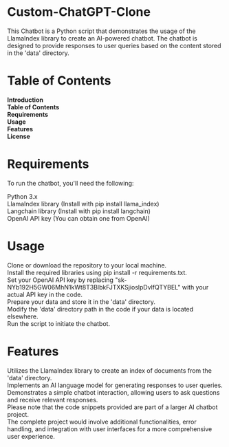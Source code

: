 # Custom-ChatGPT-Clone

This Chatbot is a Python script that demonstrates the usage of the LlamaIndex library to create an AI-powered chatbot. The chatbot is designed to provide responses to user queries based on the content stored in the 'data' directory.

# Table of Contents
**Introduction**  
**Table of Contents**  
**Requirements**  
**Usage**  
**Features**  
**License**  

# Requirements  

To run the chatbot, you'll need the following:

Python 3.x  
LlamaIndex library (Install with pip install llama_index)  
Langchain library (Install with pip install langchain)  
OpenAI API key (You can obtain one from OpenAI)  

# Usage

Clone or download the repository to your local machine.  
Install the required libraries using pip install -r requirements.txt.  
Set your OpenAI API key by replacing "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" with your actual API key in the code.  
Prepare your data and store it in the 'data' directory.  
Modify the 'data' directory path in the code if your data is located elsewhere.  
Run the script to initiate the chatbot.  

# Features
Utilizes the LlamaIndex library to create an index of documents from the 'data' directory.  
Implements an AI language model for generating responses to user queries.  
Demonstrates a simple chatbot interaction, allowing users to ask questions and receive relevant responses.  
Please note that the code snippets provided are part of a larger AI chatbot project.   
The complete project would involve additional functionalities, error handling, and integration with user interfaces for a more comprehensive user experience.
